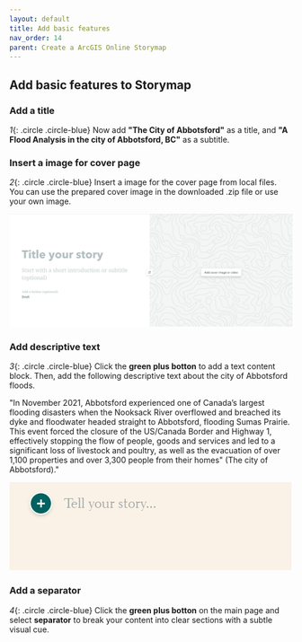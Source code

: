 ```yaml
---
layout: default
title: Add basic features
nav_order: 14
parent: Create a ArcGIS Online Storymap
---
```


## Add basic features to Storymap

### Add a title

*1*{: .circle .circle-blue} Now add **"The City of Abbotsford"** as a title, and **"A Flood Analysis in the city of Abbotsford, BC"** as a subtitle.

### Insert a image for cover page

*2*{: .circle .circle-blue} Insert a image for the cover page from local files. You can use the prepared cover image in the downloaded .zip file or use your own image.

![click_on_ribbon](images/Story4.png)

### Add descriptive text

*3*{: .circle .circle-blue} Click the **green plus botton** to add a text content block. Then, add the following descriptive text about the city of Abbotsford floods. 

"In November 2021, Abbotsford experienced one of Canada’s largest flooding disasters when the Nooksack River overflowed and breached its dyke and floodwater headed straight to Abbotsford, flooding Sumas Prairie. This event forced the closure of the US/Canada Border and Highway 1, effectively stopping the flow of people, goods and services and led to a significant loss of livestock and poultry, as well as the evacuation of over 1,100 properties and over 3,300 people from their homes" (The city of Abbotsford)."

![click_on_ribbon](images/story5.png)

### Add a separator
*4*{: .circle .circle-blue} Click the **green plus botton** on the main page and select **separator** to break your content into clear sections with a subtle visual cue.